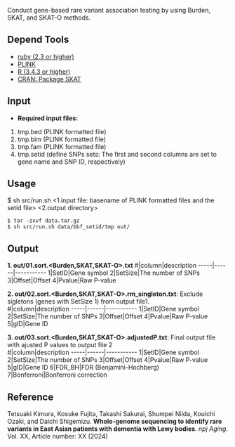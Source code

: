 Conduct gene-based rare variant association testing by using Burden, SKAT, and SKAT-O methods. 
    
## Depend Tools
* [ruby (2.3 or higher)](https://www.ruby-lang.org/en/)
* [PLINK](https://www.cog-genomics.org/plink/)
* [R (3.4.3 or higher)](https://www.r-project.org/)
* [CRAN: Package SKAT](https://cran.r-project.org/web/packages/SKAT/index.html)

## Input
- **Required input files:**
1. tmp.bed (PLINK formatted file)
2. tmp.bim (PLINK formatted file)
3. tmp.fam (PLINK formatted file)
4. tmp.setid (define SNPs sets: The first and second columns are set to gene name and SNP ID, respectively)

## Usage
$ sh src/run.sh <1.input file: basename of PLINK formatted files and the setid file> <2.output directory> <br>
```console
$ tar -zxvf data.tar.gz
$ sh src/run.sh data/bbf_setid/tmp out/
```

## Output
**1. out/01.sort.<Burden,SKAT,SKAT-O>.txt**
#|column|description
-----|------|-----------
1|SetID|Gene symbol
2|SetSize|The number of SNPs
3|Offset|Offset
4|Pvalue|Raw P-value

**2. out/02.sort.<Burden,SKAT,SKAT-O>.rm_singleton.txt**: Exclude sigletons (genes with SetSize 1) from output file1. <br>
#|column|description
-----|------|-----------
1|SetID|Gene symbol
2|SetSize|The number of SNPs
3|Offset|Offset
4|Pvalue|Raw P-value
5|gID|Gene ID

**3. out/03.sort.<Burden,SKAT,SKAT-O>.adjustedP.txt**: Final output file with ajusted P values to output file 2 <br>
#|column|description
-----|------|-----------
1|SetID|Gene symbol
2|SetSize|The number of SNPs
3|Offset|Offset
4|Pvalue|Raw P-value
5|gID|Gene ID
6|FDR_BH|FDR (Benjamini-Hochberg)
7|Bonferroni|Bonferroni correction

## Reference
Tetsuaki Kimura, Kosuke Fujita, Takashi Sakurai, Shumpei Niida, Kouichi Ozaki, and Daichi Shigemizu. **Whole-genome sequencing to identify rare variants in East Asian patients with dementia with Lewy bodies**. _npj Aging_. Vol. XX, Article number: XX (2024)
